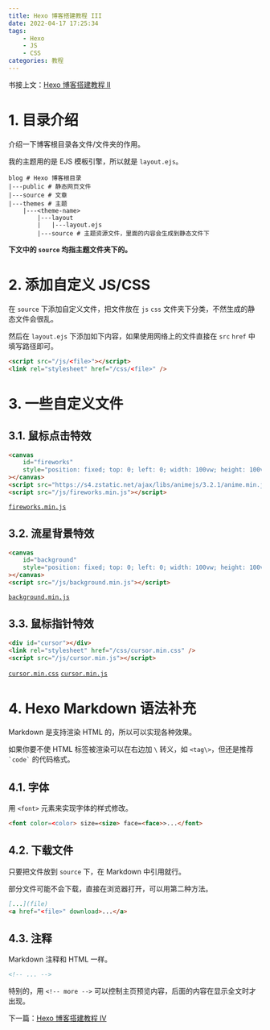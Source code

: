 ```yaml
---
title: Hexo 博客搭建教程 III
date: 2022-04-17 17:25:34
tags:
    - Hexo
    - JS
    - CSS
categories: 教程
---
```


书接上文：[Hexo 博客搭建教程 II](/2022/04/17/hexo-blog-2)

<!-- more -->

# 1. 目录介绍

介绍一下博客根目录各文件/文件夹的作用。

我的主题用的是 EJS 模板引擎，所以就是 `layout.ejs`。

```text
blog # Hexo 博客根目录
|---public # 静态网页文件
|---source # 文章
|---themes # 主题
    |---<theme-name>
        |---layout
        |   |---layout.ejs
        |---source # 主题资源文件，里面的内容会生成到静态文件下
```

**下文中的 `source` 均指主题文件夹下的。**

# 2. 添加自定义 JS/CSS

在 `source` 下添加自定义文件，把文件放在 `js` `css` 文件夹下分类，不然生成的静态文件会很乱。

然后在 `layout.ejs` 下添加如下内容，如果使用网络上的文件直接在 `src` `href` 中填写路径即可。

```html
<script src="/js/<file>"></script>
<link rel="stylesheet" href="/css/<file>" />
```

# 3. 一些自定义文件

## 3.1. 鼠标点击特效

```html
<canvas
    id="fireworks"
    style="position: fixed; top: 0; left: 0; width: 100vw; height: 100vh; pointer-events: none; z-index: 32767"
></canvas>
<script src="https://s4.zstatic.net/ajax/libs/animejs/3.2.1/anime.min.js"></script>
<script src="/js/fireworks.min.js"></script>
```

[`fireworks.min.js`](https://static-argvchs.netlify.app/js/fireworks.min.js)

## 3.2. 流星背景特效

```html
<canvas
    id="background"
    style="position: fixed; top: 0; left: 0; width: 100vw; height: 100vh; pointer-events: none; z-index: -1"
></canvas>
<script src="/js/background.min.js"></script>
```

[`background.min.js`](https://static-argvchs.netlify.app/js/background.min.js)

## 3.3. 鼠标指针特效

```html
<div id="cursor"></div>
<link rel="stylesheet" href="/css/cursor.min.css" />
<script src="/js/cursor.min.js"></script>
```

[`cursor.min.css`](https://static-argvchs.netlify.app/css/cursor.min.css) [`cursor.min.js`](https://static-argvchs.netlify.app/js/cursor.min.js)

# 4. Hexo Markdown 语法补充

Markdown 是支持渲染 HTML 的，所以可以实现各种效果。

如果你要不使 HTML 标签被渲染可以在右边加 `\` 转义，如 `<tag\>`，但还是推荐 `` `code` `` 的代码格式。

## 4.1. 字体

用 `<font>` 元素来实现字体的样式修改。

```markdown
<font color=<color> size=<size> face=<face>>...</font>
```

## 4.2. 下载文件

只要把文件放到 `source` 下，在 Markdown 中引用就行。

部分文件可能不会下载，直接在浏览器打开，可以用第二种方法。

```markdown
[...](file)
<a href="<file>" download>...</a>
```

## 4.3. 注释

Markdown 注释和 HTML 一样。

```markdown
<!-- ... -->
```

特别的，用 `<!-- more -->` 可以控制主页预览内容，后面的内容在显示全文时才出现。

下一篇：[Hexo 博客搭建教程 IV](/2022/04/17/hexo-blog-4)
